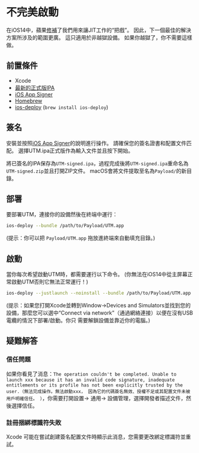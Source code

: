# 不完美啟動

 在iOS14中，蘋果[修補][1]了我們用來讓JIT工作的“把戲”。 因此，下一個最佳的解決方案所涉及的範圍更廣。 這只適用於非越獄設備。 如果你越獄了，你不需要這樣做。

 ## 前置條件

 * Xcode
 * [最新的正式版IPA][3]
 * [iOS App Signer][4]
 * [Homebrew][2]
 * [ios-deploy][5] (`brew install ios-deploy`)

 ## 簽名

 安裝並按照[iOS App Signer][4]的說明進行操作。 請確保您的簽名證書和配置文件匹配。 選擇UTM.ipa正式版作為輸入文件並且按下開始。

 將已簽名的IPA保存為`UTM-signed.ipa`，過程完成後將`UTM-signed.ipa`重命名為`UTM-signed.zip`並且打開ZIP文件。  macOS會將文件提取至名為`Payload/`的新目錄。

 ## 部署

 要部署UTM，連接你的設備然後在終端中運行：

 ```sh
 ios-deploy --bundle /path/to/Payload/UTM.app
 ```

 (提示：你可以把 `Payload/UTM.app` 拖放進終端來自動填充目錄。)

 ## 啟動

 當你每次希望啟動UTM時，都需要運行以下命令。  (你無法在iOS14中從主屏幕正常啟動UTM否則它無法正常運行！)

 ```sh
 ios-deploy --justlaunch --noinstall --bundle /path/to/Payload/UTM.app
 ```

 (提示：如果您打開Xcode並轉到Window->Devices and Simulators並找到您的設備，那麼您可以選中“Connect via network”（通過網絡連接）以便在沒有USB電纜的情況下部署/啟動。你只 需要解鎖設備並靠近你的電腦。)

 ## 疑難解答

 ### 信任問題

 如果你看見了消息：`The operation couldn't be completed. Unable to launch xxx because it has an invalid code signature, inadequate entitlements or its profile has not been explicitly trusted by the user.（無法完成操作。無法啟動xxx， 因為它的代碼簽名無效、授權不足或其配置文件未被用戶明確信任。 ）`，你需要打開設置-> 通用-> 設備管理，選擇開發者描述文件，然後選擇信任。

 ### 註冊捆綁標識符失敗

 Xcode 可能在嘗試創建簽名配置文件時顯示此消息，您需要更改綁定標識符並重試。

 [1]: https://github.com/utmapp/UTM/issues/397
 [2]: https://brew.sh
 [3]: https://github.com/utmapp/UTM/releases
 [4]: https://dantheman827.github.io/ios-app-signer/
 [5]: https://github.com/ios-control/ios-deploy
